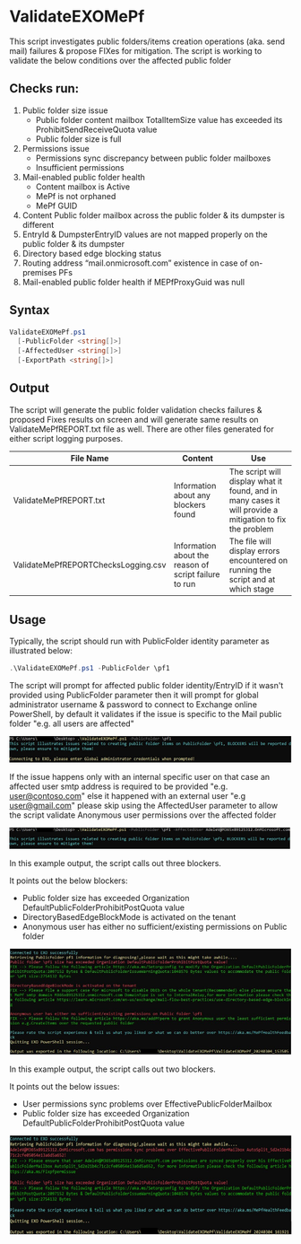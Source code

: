 # ValidateEXOMePf

This script investigates public folders/items creation operations (aka. send mail) failures & propose FIXes for mitigation.
The script is working to validate the below conditions over the affected public folder

Checks run:
-----------
1.	Public folder size issue
    - Public folder content mailbox TotalItemSize value has exceeded its ProhibitSendReceiveQuota value
    - Public folder size is full
2.	Permissions issue
    - Permissions sync discrepancy between public folder mailboxes
    - Insufficient permissions
3.	Mail-enabled public folder health
    - Content mailbox is Active
    - MePf is not orphaned
    - MePf GUID
4.	Content Public folder mailbox across the public folder & its dumpster is different
5.	EntryId & DumpsterEntryID values are not mapped properly on the public folder & its dumpster
6.	Directory based edge blocking status
7.	Routing address “mail.onmicrosoft.com” existence in case of on-premises PFs
8.  Mail-enabled public folder health if MEPfProxyGuid was null

## Syntax

```powershell
ValidateEXOMePf.ps1
  [-PublicFolder <string[]>]
  [-AffectedUser <string[]>]
  [-ExportPath <string[]>]
```

## Output

The script will generate the public folder validation checks failures & proposed Fixes results on screen and will generate same results on ValidateMePfREPORT.txt file as well.
There are other files generated for either script logging purposes.

File Name|Content|Use
-|-|-
ValidateMePfREPORT.txt|Information about any blockers found|The script will display what it found, and in many cases it will provide a mitigation to fix the problem
ValidateMePfREPORTChecksLogging.csv|Information about the reason of script failure to run|The file will display errors encountered on running the script and at which stage

## Usage

Typically, the script should run with PublicFolder identity parameter as illustrated below:

```powershell
.\ValidateEXOMePf.ps1 -PublicFolder \pf1
```

The script will prompt for affected public folder identity/EntryID if it wasn't provided using PublicFolder parameter then it will prompt for global administrator username & password to connect to Exchange online PowerShell, by default it validates if the issue is specific to the Mail public folder "e.g. all users are affected"

![Picture of script intro](Img/Picture1.jpg)

If the issue happens only with an internal specific user on that case an affected user smtp address is required to be provided "e.g. user@contoso.com" else it happened with an external user "e.g user@gmail.com" please skip using the AffectedUser parameter to allow the script validate Anonymous user permissions over the affected folder

![Picture of user specific issue type](Img/Picture3.jpg)

In this example output, the script calls out three blockers.

It points out the below blockers:
   - Public folder size has exceeded Organization DefaultPublicFolderProhibitPostQuota value
   - DirectoryBasedEdgeBlockMode is activated on the tenant
   - Anonymous user has either no sufficient/existing permissions on Public folder

![Picture of example](Img/Picture2.jpg)

In this example output, the script calls out two blockers.

It points out the below issues:
   - User permissions sync problems over EffectivePublicFolderMailbox
   - Public folder size has exceeded Organization DefaultPublicFolderProhibitPostQuota value

![Picture of example](Img/Picture4.jpg)




